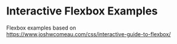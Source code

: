 # Interactive Flexbox Examples

Flexbox examples based on <https://www.joshwcomeau.com/css/interactive-guide-to-flexbox/>
